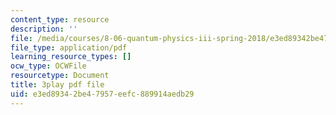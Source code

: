 ```yaml
---
content_type: resource
description: ''
file: /media/courses/8-06-quantum-physics-iii-spring-2018/e3ed89342be47957eefc889914aedb29_FIef9sP-Yq8.pdf
file_type: application/pdf
learning_resource_types: []
ocw_type: OCWFile
resourcetype: Document
title: 3play pdf file
uid: e3ed8934-2be4-7957-eefc-889914aedb29
---
```

